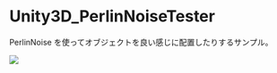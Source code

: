 # Unity3D_PerlinNoiseTester

PerlinNoise を使ってオブジェクトを良い感じに配置したりするサンプル。

<img src="https://github.com/XJINE/Unity3D_PerlinNoiseTester/blob/master/Screenshot/screenshot.jpg">